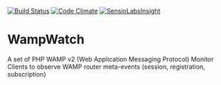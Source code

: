 [![Build Status](https://travis-ci.org/tidal/WampWatch.svg?branch=master)](https://travis-ci.org/tidal/WampWatch)
[![Code Climate](https://codeclimate.com/github/tidal/WampWatch/badges/gpa.svg)](https://codeclimate.com/github/tidal/WampWatch)
[![SensioLabsInsight](https://insight.sensiolabs.com/projects/4660e82a-4580-44c1-a965-3e47a9b7f865/big.png)](https://insight.sensiolabs.com/projects/4660e82a-4580-44c1-a965-3e47a9b7f865)
# WampWatch
A set of PHP WAMP v2 (Web Application Messaging Protocol) Monitor Clients to observe WAMP router meta-events (session, registration, subscription) 
